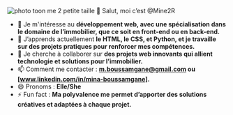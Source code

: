 ![photo toon me 2 petite taille](https://github.com/user-attachments/assets/ae23bd2b-b81e-4f6d-9c70-f38cdbb00766)
👋 Salut, moi c’est @Mine2R  

- 👀 Je m'intéresse au **développement web, avec une spécialisation dans le domaine de l’immobilier, que ce soit en front-end ou en back-end.**  
- 🌱 J’apprends actuellement **le HTML, le CSS, et Python, et je travaille sur des projets pratiques pour renforcer mes compétences.**  
- 💞️ Je cherche à collaborer sur **des projets web innovants qui allient technologie et solutions pour l’immobilier.**  
- 📫 Comment me contacter : **m.boussamgane@gmail.com ou [www.linkedin.com/in/mina-boussamgane].**  
- 😄 Pronoms : **Elle/She**  
- ⚡ Fun fact : **Ma polyvalence me permet d’apporter des solutions créatives et adaptées à chaque projet.**  

<!---
Mine2R/Mine2R is a ✨ special ✨ repository because its `README.md` (this file) appears on your GitHub profile.
You can click the Preview link to take a look at your changes.
--->
